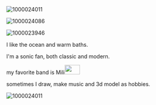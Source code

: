 ![1000024011](https://github.com/user-attachments/assets/5700fce8-faf3-4ff0-910d-1f753cd3de97)

![1000024086](https://github.com/user-attachments/assets/32831f60-ca05-4d8c-923d-3c042a5023a5)




![1000023946](https://github.com/user-attachments/assets/09eee8e9-fa9f-4a64-b770-24f760636ff0)


I like the ocean and warm baths.

I'm a sonic fan, both classic and modern.

my favorite band is Mili<img src="https://github.com/user-attachments/assets/554492bc-4174-4f2a-abc2-701d7f07ca52" width="40" height="25"/>

sometimes I draw, make music and 3d model as hobbies.



![1000024011](https://github.com/user-attachments/assets/4ffa4410-3f72-4258-afa8-72f918ace084)

